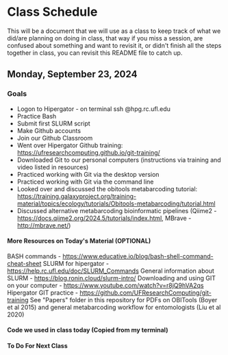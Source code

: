 # Class Schedule
This will be a document that we will use as a class to keep track of what we did/are planning on doing in class, that way if you miss a session, are confused about something and want to revisit it, or didn't finish all the steps together in class, you can revisit this README file to catch up.

## Monday, September 23, 2024
### Goals
* Logon to Hipergator - on terminal ssh <username>@hpg.rc.ufl.edu
* Practice Bash
* Submit first SLURM script
* Make Github accounts
* Join our Github Classroom
* Went over Hipergator Github training: https://ufresearchcomputing.github.io/git-training/
* Downloaded Git to our personal computers (instructions via training and video listed in resources)
* Practiced working with Git via the desktop version
* Practiced working with Git via the command line
* Looked over and discussed the obitools metabarcoding tutorial: https://training.galaxyproject.org/training-material/topics/ecology/tutorials/Obitools-metabarcoding/tutorial.html
* Discussed alternative metabarcoding bioinformatic pipelines (Qiime2 - https://docs.qiime2.org/2024.5/tutorials/index.html, MBrave -http://mbrave.net/)

#### More Resources on Today's Material (OPTIONAL)
BASH commands - https://www.educative.io/blog/bash-shell-command-cheat-sheet
SLURM for hipergator - https://help.rc.ufl.edu/doc/SLURM_Commands
General information about SLURM - https://blog.ronin.cloud/slurm-intro/
Downloading and using GIT on your computer - https://www.youtube.com/watch?v=r8jQ9hVA2qs
Hipergator GIT practice - https://github.com/UFResearchComputing/git-training 
See "Papers" folder in this repository for PDFs on OBITools (Boyer et al 2015) and general metabarcoding workflow for entomologists (Liu et al 2020)

#### Code we used in class today (Copied from my terminal)

#### To Do For Next Class
